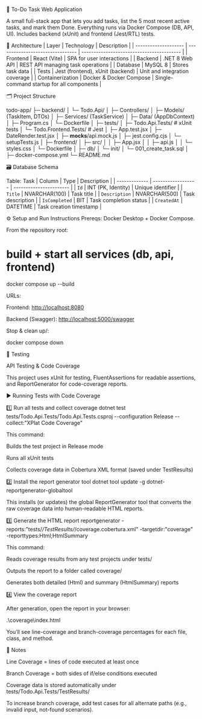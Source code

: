 🧩 To-Do Task Web Application

A small full-stack app that lets you add tasks, list the 5 most recent active tasks, and mark them Done.
Everything runs via Docker Compose (DB, API, UI). Includes backend (xUnit) and frontend (Jest/RTL) tests.


🧱 Architecture
| Layer                | Technology                       | Description                               |
| -------------------- | -------------------------------- | ----------------------------------------- |
| Frontend             | React  (Vite)                    | SPA for user interactions                 |
| Backend              | .NET 8 Web API                   | REST API managing task operations         |
| Database             | MySQL 8                          | Stores task data                          |
| Tests                | Jest (frontend), xUnit (backend) | Unit and integration coverage             |
| Containerization     | Docker & Docker Compose          | Single-command startup for all components |


🗂 Project Structure

todo-app/
├─ backend/
│  └─ Todo.Api/
│     ├─ Controllers/
│     ├─ Models/ (TaskItem, DTOs)
│     ├─ Services/ (TaskService)
│     ├─ Data/ (AppDbContext)
│     ├─ Program.cs 
│     └─ Dockerfile
│
├─ tests/
│  ├─ Todo.Api.Tests/            # xUnit tests 
│  └─ Todo.Frontend.Tests/       # Jest 
│     ├─ App.test.jsx
│     ├─ DateRender.test.jsx
│     ├─ __mocks__/api.mock.js
│     ├─ jest.config.cjs
│     └─ setupTests.js
│
├─ frontend/
│  ├─ src/
│  │  ├─ App.jsx
│  │  ├─ api.js
│  │  └─ styles.css
│  └─ Dockerfile
│
├─ db/
│  └─ init/
│     └─ 001_create_task.sql
│
├─ docker-compose.yml
└─ README.md

🗃️ Database Schema

Table: Task
| Column        | Type               | Description             |
| ------------- | ------------------ | ----------------------- |
| `Id`          | INT (PK, Identity) | Unique identifier       |
| `Title`       | NVARCHAR(100)      | Task title              |
| `Description` | NVARCHAR(500)      | Task description        |
| `IsCompleted` | BIT                | Task completion status  |
| `CreatedAt`   | DATETIME           | Task creation timestamp |


⚙️ Setup and Run Instructions
Prereqs: Docker Desktop + Docker Compose.

From the repository root:

# build + start all services (db, api, frontend)
docker compose up --build

URLs:

Frontend: [http://localhost:8080](http://localhost:3000/)

Backend (Swagger): [http://localhost:5000/swagger](http://localhost:5000/swagger/index.html)

Stop & clean up/:

docker compose down

🧪 Testing

API Testing & Code Coverage

This project uses xUnit for testing, FluentAssertions for readable assertions, and ReportGenerator for code-coverage reports.

▶️ Running Tests with Code Coverage

1️⃣ Run all tests and collect coverage
dotnet test tests/Todo.Api.Tests/Todo.Api.Tests.csproj --configuration Release --collect:"XPlat Code Coverage"

This command:

Builds the test project in Release mode

Runs all xUnit tests

Collects coverage data in Cobertura XML format (saved under TestResults)

2️⃣ Install the report generator tool
dotnet tool update -g dotnet-reportgenerator-globaltool


This installs (or updates) the global ReportGenerator tool that converts the raw coverage data into human-readable HTML reports.

3️⃣ Generate the HTML report
reportgenerator -reports:"tests/*/TestResults/*/coverage.cobertura.xml" -targetdir:"coverage" -reporttypes:Html;HtmlSummary

This command:

Reads coverage results from any test projects under tests/

Outputs the report to a folder called coverage/

Generates both detailed (Html) and summary (HtmlSummary) reports

4️⃣ View the coverage report

After generation, open the report in your browser:

.\coverage\index.html

You’ll see line-coverage and branch-coverage percentages for each file, class, and method.


🧩 Notes

Line Coverage = lines of code executed at least once

Branch Coverage = both sides of if/else conditions executed

Coverage data is stored automatically under tests/Todo.Api.Tests/TestResults/

To increase branch coverage, add test cases for all alternate paths (e.g., invalid input, not-found scenarios).
